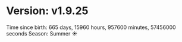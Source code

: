 # Version: v1.9.25
Time since birth: 665 days, 15960 hours, 957600 minutes, 57456000 seconds
Season: Summer ☀️
